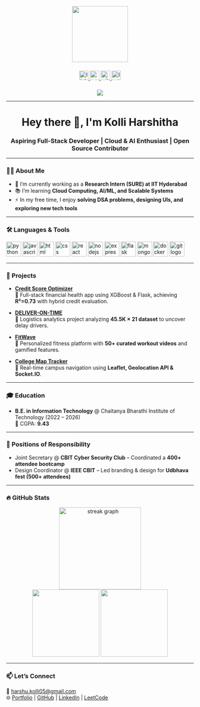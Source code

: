 <div align="center">
  <img height="150" src="https://media.giphy.com/media/M9gbBd9nbDrOTu1Mqx/giphy.gif" />
</div>

###

<div align="center">
  <a href="<!-- Your LinkedIn Link -->">
    <img src="https://img.shields.io/static/v1?message=LinkedIn&logo=linkedin&label=&color=0077B5&logoColor=white&labelColor=&style=for-the-badge" height="25" alt="linkedin logo" />
  </a>
  <a href="<!-- Your Portfolio Link -->">
    <img src="https://img.shields.io/static/v1?message=Portfolio&logo=google-chrome&label=&color=4285F4&logoColor=white&labelColor=&style=for-the-badge" height="25" alt="portfolio logo" />
  </a>
  <a href="<!-- Your GitHub Link -->">
    <img src="https://img.shields.io/static/v1?message=GitHub&logo=github&label=&color=181717&logoColor=white&labelColor=&style=for-the-badge" height="25" alt="github logo" />
  </a>
  <a href="<!-- Your LeetCode Link -->">
    <img src="https://img.shields.io/static/v1?message=LeetCode&logo=leetcode&label=&color=FFA116&logoColor=white&labelColor=&style=for-the-badge" height="25" alt="leetcode logo" />
  </a>
</div>

###

<div align="center">
  <img src="https://visitor-badge.laobi.icu/badge?page_id=<!-- your_github_username -->.<!-- your_github_username -->" />
</div>

---

<h1 align="center">Hey there 👋, I'm Kolli Harshitha</h1>

<h3 align="center">Aspiring Full-Stack Developer | Cloud & AI Enthusiast | Open Source Contributor</h3>

---

### 👩‍💻 About Me
- 🔭 I’m currently working as a **Research Intern (SURE) at IIT Hyderabad**
- 📚 I’m learning **Cloud Computing, AI/ML, and Scalable Systems**
- ⚡ In my free time, I enjoy **solving DSA problems, designing UIs, and exploring new tech tools**

---

### 🛠️ Languages & Tools
<div align="left">
  <img src="https://cdn.jsdelivr.net/gh/devicons/devicon/icons/python/python-original.svg" height="40" alt="python logo" />
  <img src="https://cdn.jsdelivr.net/gh/devicons/devicon/icons/javascript/javascript-original.svg" height="40" alt="javascript logo" />
  <img src="https://cdn.jsdelivr.net/gh/devicons/devicon/icons/html5/html5-original.svg" height="40" alt="html logo" />
  <img src="https://cdn.jsdelivr.net/gh/devicons/devicon/icons/css3/css3-original.svg" height="40" alt="css logo" />
  <img src="https://cdn.jsdelivr.net/gh/devicons/devicon/icons/react/react-original.svg" height="40" alt="react logo" />
  <img src="https://cdn.jsdelivr.net/gh/devicons/devicon/icons/nodejs/nodejs-original.svg" height="40" alt="nodejs logo" />
  <img src="https://cdn.jsdelivr.net/gh/devicons/devicon/icons/express/express-original.svg" height="40" alt="express logo" />
  <img src="https://cdn.jsdelivr.net/gh/devicons/devicon/icons/flask/flask-original.svg" height="40" alt="flask logo" />
  <img src="https://cdn.jsdelivr.net/gh/devicons/devicon/icons/mongodb/mongodb-original.svg" height="40" alt="mongodb logo" />
  <img src="https://cdn.jsdelivr.net/gh/devicons/devicon/icons/docker/docker-original.svg" height="40" alt="docker logo" />
  <img src="https://cdn.jsdelivr.net/gh/devicons/devicon/icons/git/git-original.svg" height="40" alt="git logo" />
</div>

---

### 🚀 Projects
- **[Credit Score Optimizer](<!-- Deployment Link -->)**  
  🔹 Full-stack financial health app using XGBoost & Flask, achieving **R²=0.73** with hybrid credit evaluation.

- **[DELIVER-ON-TIME](<!-- GitHub Repo Link -->)**  
  🔹 Logistics analytics project analyzing **45.5K × 21 dataset** to uncover delay drivers.

- **[FitWave](<!-- Deployment Link -->)**  
  🔹 Personalized fitness platform with **50+ curated workout videos** and gamified features.

- **[College Map Tracker](<!-- Deployment Link -->)**  
  🔹 Real-time campus navigation using **Leaflet, Geolocation API & Socket.IO**.

---

### 🎓 Education
- **B.E. in Information Technology** @ Chaitanya Bharathi Institute of Technology (2022 – 2026)  
  📌 CGPA: **9.43**

---

### 🌟 Positions of Responsibility
- Joint Secretary @ **CBIT Cyber Security Club** – Coordinated a **400+ attendee bootcamp**
- Design Coordinator @ **IEEE CBIT** – Led branding & design for **Udbhava fest (500+ attendees)**

---

### 🔥 GitHub Stats
<div align="center">
  <img src="https://streak-stats.demolab.com?user=<!-- your_github_username -->&locale=en&mode=daily&theme=dark&hide_border=false&border_radius=5&order=3" height="220" alt="streak graph" />
</div>

<div align="center">
  <img src="https://github-readme-stats.vercel.app/api?username=<!-- your_github_username -->&show_icons=true&theme=dark" height="180" />
  <img src="https://github-readme-stats.vercel.app/api/top-langs/?username=<!-- your_github_username -->&layout=compact&theme=dark" height="180" />
</div>

---

### 📫 Let’s Connect
📧 harshu.kolli05@gmail.com  
🌐 [Portfolio](https://portfolio-nu-sandy-28.vercel.app/) | [GitHub](https://github.com/harshitha4061) | [LinkedIn](www.linkedin.com/in/kolli-harshitha-b95006293) | [LeetCode](https://leetcode.com/u/harshu_kolli05/)
